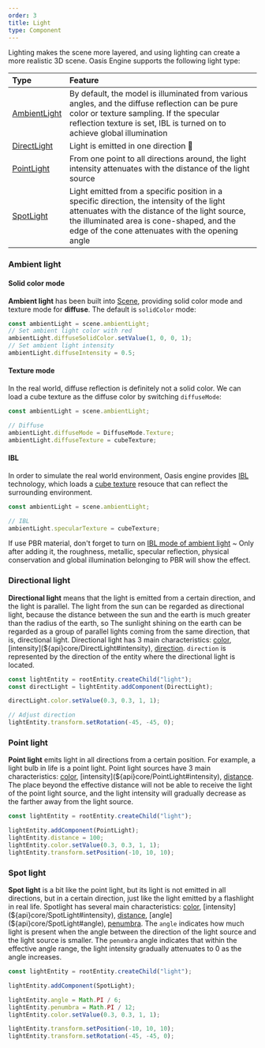 ```yaml
---
order: 3
title: Light
type: Component
---
```


Lighting makes the scene more layered, and using lighting can create a more realistic 3D scene. Oasis Engine supports the following light type:

| Type | Feature |
| :-- | :-- |
| [AmbientLight](${api}core/AmbientLight) | By default, the model is illuminated from various angles, and the diffuse reflection can be pure color or texture sampling. If the specular reflection texture is set, IBL is turned on to achieve global illumination |
| [DirectLight](${api}core/DirectLight) | Light is emitted in one direction  |
| [PointLight](${api}core/PointLight) | From one point to all directions around, the light intensity attenuates with the distance of the light source |
| [SpotLight](${api}core/SpotLight) | Light emitted from a specific position in a specific direction, the intensity of the light attenuates with the distance of the light source, the illuminated area is cone-shaped, and the edge of the cone attenuates with the opening angle |

### Ambient light

#### Solid color mode

**Ambient light** has been built into [Scene](${api}core/Scene), providing solid color mode and texture mode for **diffuse**. The default is `solidColor` mode:

```typescript
const ambientLight = scene.ambientLight;
// Set ambient light color with red
ambientLight.diffuseSolidColor.setValue(1, 0, 0, 1);
// Set ambient light intensity
ambientLight.diffuseIntensity = 0.5;
```

#### Texture mode

In the real world, diffuse reflection is definitely not a solid color. We can load a cube texture as the diffuse color by switching `diffuseMode`:

```typescript
const ambientLight = scene.ambientLight;

// Diffuse
ambientLight.diffuseMode = DiffuseMode.Texture;
ambientLight.diffuseTexture = cubeTexture;
```

#### IBL

In order to simulate the real world environment, Oasis engine provides [IBL](https://www.wikiwand.com/en/Image-based_lighting) technology, which loads a [cube texture](${docs}resource-manager#2-texturecube) resouce that can reflect the surrounding environment.

```typescript
const ambientLight = scene.ambientLight;

// IBL
ambientLight.specularTexture = cubeTexture;
```

If use PBR material, don't forget to turn on [IBL mode of ambient light](${docs}light#ibl) ~ Only after adding it, the roughness, metallic, specular reflection, physical conservation and global illumination belonging to PBR will show the effect.

### Directional light

**Directional light** means that the light is emitted from a certain direction, and the light is parallel. The light from the sun can be regarded as directional light, because the distance between the sun and the earth is much greater than the radius of the earth, so The sunlight shining on the earth can be regarded as a group of parallel lights coming from the same direction, that is, directional light. Directional light has 3 main characteristics: [color](${api}core/DirectLight#color), [intensity](${api}core/DirectLight#intensity), [direction](${api}core/DirectLight#direction). `direction` is represented by the direction of the entity where the directional light is located.

```typescript
const lightEntity = rootEntity.createChild("light");
const directLight = lightEntity.addComponent(DirectLight);

directLight.color.setValue(0.3, 0.3, 1, 1);

// Adjust direction
lightEntity.transform.setRotation(-45, -45, 0);
```

### Point light

**Point light** emits light in all directions from a certain position. For example, a light bulb in life is a point light. Point light sources have 3 main characteristics: [color](${api}core/PointLight#color), [intensity](${api}core/PointLight#intensity), [distance](${api}core/PointLight#distance). The place beyond the effective distance will not be able to receive the light of the point light source, and the light intensity will gradually decrease as the farther away from the light source.

```typescript
const lightEntity = rootEntity.createChild("light");

lightEntity.addComponent(PointLight);
lightEntity.distance = 100;
lightEntity.color.setValue(0.3, 0.3, 1, 1);
lightEntity.transform.setPosition(-10, 10, 10);
```

### Spot light

**Spot light** is a bit like the point light, but its light is not emitted in all directions, but in a certain direction, just like the light emitted by a flashlight in real life. Spotlight has several main characteristics: [color](${api}core/SpotLight#color), [intensity](${api}core/SpotLight#intensity), [distance](${api}core/SpotLight#distance), [angle](${api}core/SpotLight#angle), [penumbra](${api}core/SpotLight#penumbra). The `angle` indicates how much light is present when the angle between the direction of the light source and the light source is smaller. The `penumbra` angle indicates that within the effective angle range, the light intensity gradually attenuates to 0 as the angle increases.

```typescript
const lightEntity = rootEntity.createChild("light");

lightEntity.addComponent(SpotLight);

lightEntity.angle = Math.PI / 6;
lightEntity.penumbra = Math.PI / 12;
lightEntity.color.setValue(0.3, 0.3, 1, 1);

lightEntity.transform.setPosition(-10, 10, 10);
lightEntity.transform.setRotation(-45, -45, 0);
```
